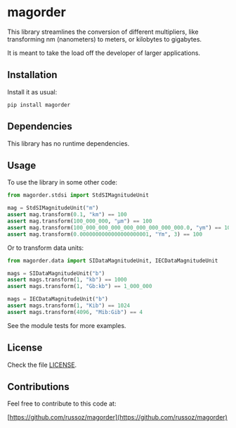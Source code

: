 magorder
========

This library streamlines the conversion of different multipliers, like transforming nm (nanometers) to meters, or kilobytes to gigabytes.

It is meant to take the load off the developer of larger applications.

## Installation

Install it as usual:

    pip install magorder

## Dependencies

This library has no runtime dependencies.

## Usage

To use the library in some other code:

```python
from magorder.stdsi import StdSIMagnitudeUnit

mag = StdSIMagnitudeUnit("m")
assert mag.transform(0.1, "km") == 100
assert mag.transform(100_000_000, "µm") == 100
assert mag.transform(100_000_000_000_000_000_000_000_000.0, "ym") == 100
assert mag.transform(0.0000000000000000000001, "Ym", 3) == 100
```

Or to transform data units:

```python
from magorder.data import SIDataMagnitudeUnit, IECDataMagnitudeUnit

mags = SIDataMagnitudeUnit("b")
assert mags.transform(1, "kb") == 1000
assert mags.transform(1, "Gb:kb") == 1_000_000

mags = IECDataMagnitudeUnit("b")
assert mags.transform(1, "Kib") == 1024
assert mags.transform(4096, "Mib:Gib") == 4
```

See the module tests for more examples.

## License

Check the file [LICENSE](LICENSE).

## Contributions

Feel free to contribute to this code at:

[https://github.com/russoz/magorder](https://github.com/russoz/magorder)

